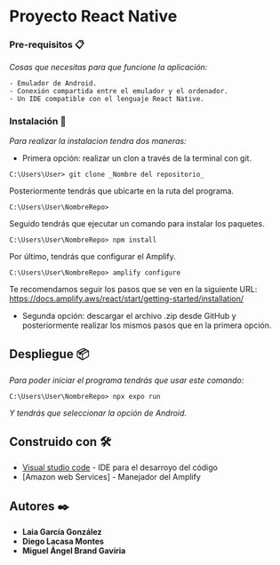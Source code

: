 # Proyecto React Native

### Pre-requisitos 📋

_Cosas que necesitas para que funcione la aplicación:_

```
- Emulador de Android.
- Conexión compartida entre el emulador y el ordenador.
- Un IDE compatible con el lenguaje React Native.
```

### Instalación 🔧

_Para realizar la instalacion tendra dos maneras:_

- Primera opción: realizar un clon a través de la terminal con git.

```
C:\Users\User> git clone _Nombre del repositorio_
```
Posteriormente tendrás que ubicarte en la ruta del programa.

```
C:\Users\User\NombreRepo> 
```
Seguido tendrás que ejecutar un comando para instalar los paquetes.

```
C:\Users\User\NombreRepo> npm install 
```
Por último, tendrás que configurar el Amplify.

```
C:\Users\User\NombreRepo> amplify configure 
```
Te recomendamos seguir los pasos que se ven en la siguiente URL: https://docs.amplify.aws/react/start/getting-started/installation/


- Segunda opción: descargar el archivo .zip desde GitHub y posteriormente realizar los mismos pasos que en la primera opción.

## Despliegue 📦

_Para poder iniciar el programa tendrás que usar este comando:_

```
C:\Users\User\NombreRepo> npx expo run
```
_Y tendrás que seleccionar la opción de Android._
## Construido con 🛠️

* [Visual studio code](https://code.visualstudio.com/download) - IDE para el desarroyo del código
* [Amazon web Services] - Manejador del Amplify

## Autores ✒️

* **Laia García González** 
* **Diego Lacasa Montes**
* **Miguel Ángel Brand Gaviria**
